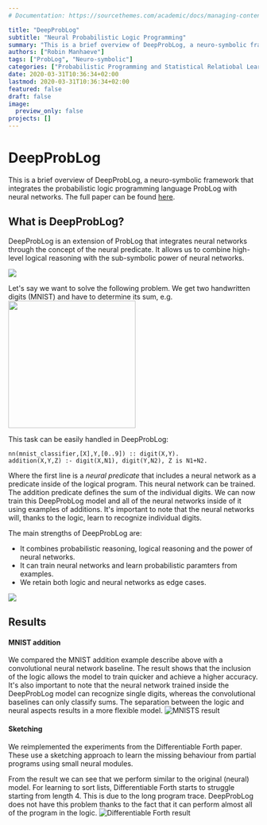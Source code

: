 ```yaml
---
# Documentation: https://sourcethemes.com/academic/docs/managing-content/

title: "DeepProbLog"
subtitle: "Neural Probabilistic Logic Programming"
summary: "This is a brief overview of DeepProbLog, a neuro-symbolic framework that integrates the probabilistic logic programming language ProbLog with neural networks."
authors: ["Robin Manhaeve"]
tags: ["ProbLog", "Neuro-symbolic"]
categories: ["Probabilistic Programming and Statistical Relatiobal Learning"]
date: 2020-03-31T10:36:34+02:00
lastmod: 2020-03-31T10:36:34+02:00
featured: false
draft: false
image:
  preview_only: false
projects: []
---
```


# DeepProbLog

This is a brief overview of DeepProbLog, a neuro-symbolic framework that integrates the probabilistic logic programming language ProbLog with neural networks.
The full paper can be found [here](https://arxiv.org/abs/1907.08194).



## What is DeepProbLog?

DeepProbLog is an extension of ProbLog that integrates neural networks through the concept of the neural predicate. It allows us to combine high-level logical reasoning with the sub-symbolic power of neural networks.

![](dpl.svg)

Let's say we want to solve the following problem. We get two handwritten digits (MNIST) and have to determine its sum, e.g. <img src="addition.png" width="256">

This task can be easily handled in DeepProbLog:

```
nn(mnist_classifier,[X],Y,[0..9]) :: digit(X,Y).
addition(X,Y,Z) :- digit(X,N1), digit(Y,N2), Z is N1+N2.
```	
Where the first line is a *neural predicate* that includes a neural network as a predicate inside of the logical program. This neural network can be trained.
The addition predicate defines the sum of the individual digits. We can now train this DeepProbLog model and all of the neural networks inside of it using examples of additions. It's important to note that the neural networks will, thanks to the logic, learn to recognize individual digits.


The main strengths of DeepProbLog are:

- It combines probabilistic reasoning, logical reasoning and the power of neural networks.
- It can train neural networks and learn probabilistic paramters from examples.
- We retain both logic and neural networks as edge cases.


![](pipeline.png)

## Results

#### MNIST addition

We compared the MNIST addition example describe above with a convolutional neural network baseline.
The result shows that the inclusion of the logic allows the model to train quicker and achieve a higher accuracy. It's also important to note that the neural network trained inside the DeepProbLog model can recognize single digits, whereas the convolutional baselines can only classify sums. The separation between the logic and neural aspects results in a more flexible model.
![MNISTS result](mnist.png)

#### Sketching

We reimplemented the experiments from the Differentiable Forth paper. These use a sketching approach to learn the missing behaviour from partial programs using small neural modules.

From the result we can see that we perform similar to the original (neural) model. For learning to sort lists, Differentiable Forth starts to struggle starting from length 4. This is due to the long program trace. DeepProbLog does not have this problem thanks to the fact that it can perform almost all of the program in the logic.
![Differentiable Forth result](d4.png)
